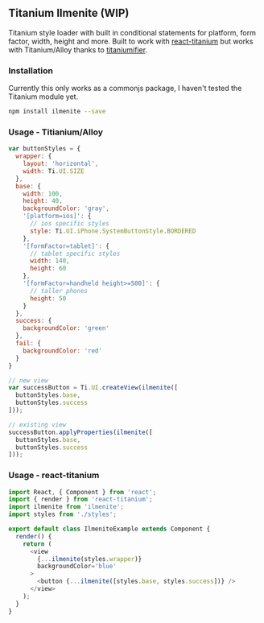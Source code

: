 ## Titanium Ilmenite (WIP)
Titanium style loader with built in conditional statements for platform, form factor, width, height and more. Built to work with [react-titanium][rt] but works with Titanium/Alloy thanks to [titaniumifier][t].

[rt]: https://github.com/yuchi/react-titanium
[t]: https://github.com/smclab/titaniumifier
### Installation
Currently this only works as a commonjs package, I haven't tested the Titanium module yet.
```bash
npm install ilmenite --save
```

### Usage - Titianium/Alloy
```js
var buttonStyles = {
  wrapper: {
    layout: 'horizontal',
    width: Ti.UI.SIZE
  },
  base: {
    width: 100,
    height: 40,
    backgroundColor: 'gray',
    '[platform=ios]': {
      // ios specific styles
      style: Ti.UI.iPhone.SystemButtonStyle.BORDERED
    },
    '[formFactor=tablet]': {
      // tablet specific styles
      width: 140,
      height: 60
    },
    '[formFactor=handheld height>=500]': {
      // taller phones
      height: 50
    }
  },
  success: {
    backgroundColor: 'green'
  },
  fail: {
    backgroundColor: 'red'
  }
}

// new view
var successButton = Ti.UI.createView(ilmenite([
  buttonStyles.base,
  buttonStyles.success
]));

// existing view
successButton.applyProperties(ilmenite([
  buttonStyles.base,
  buttonStyles.success
]));
```
### Usage - react-titanium
```js
import React, { Component } from 'react';
import { render } from 'react-titanium';
import ilmenite from 'ilmenite';
import styles from './styles';

export default class IlmeniteExample extends Component {
  render() {
    return (
      <view 
        {...ilmenite(styles.wrapper)} 
        backgroundColor='blue' 
      >
        <button {...ilmenite([styles.base, styles.success])} />
      </view>
    );
  }
}
```
